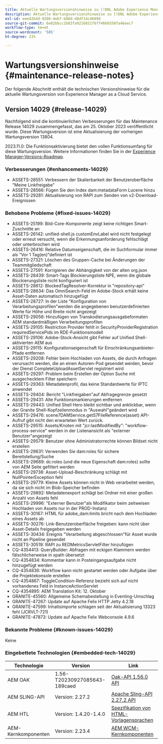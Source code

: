 ```yaml
---
title: Aktuelle Wartungsversionshinweise zu [!DNL Adobe Experience Manager] as a Cloud Service.
description: Aktuelle Wartungsversionshinweise zu [!DNL Adobe Experience Manager] as a Cloud Service.
exl-id: eee42b4d-9206-4ebf-b88d-d8df14c46094
source-git-commit: 6e82bbcc1b83fa9216831f6f746665507a46eec7
workflow-type: tm+mt
source-wordcount: '585'
ht-degree: 23%

---
```


# Wartungsversionshinweise {#maintenance-release-notes}

Der folgende Abschnitt enthält die technischen Versionshinweise für die aktuelle Wartungsversion von Experience Manager as a Cloud Service.

## Version 14029 {#release-14029}

Nachfolgend sind die kontinuierlichen Verbesserungen für das Maintenance Release 14029 zusammengefasst, das am 25. Oktober 2023 veröffentlicht wurde. Diese Wartungsversion ist eine Aktualisierung der vorherigen Wartungsversion 13804.

2023.11.0: Die Funktionsaktivierung bietet den vollen Funktionsumfang für diese Wartungsversion. Weitere Informationen finden Sie in der [Experience Manager-Versions-Roadmap](https://experienceleague.adobe.com/docs/experience-manager-release-information/aem-release-updates/update-releases-roadmap.html?lang=de).

### Verbesserungen {#enhancements-14029}

* ASSETS-28551: Verbessern der Skalierbarkeit der Benutzeroberfläche &quot;Meine Linkfreigabe&quot;
* ASSETS-28566: Fügen Sie den Index dam:metadataForm Lucene hinzu
* ASSETS-29281: Aktualisierung von RAPI zum Senden von v2-Download-Ereignissen

### Behobene Probleme {#fixed-issues-14029}

* ASSETS-25199: Bild-Core-Komponente zeigt keine richtigen Smart-Zuschnitte an
* ASSETS-26142: unified-shell.js customEnvLabel wird nicht festgelegt oder erneut versucht, wenn die Erkennungsanforderung fehlschlägt oder unterbrochen wird
* ASSETS-26416: Relative Datumseigenschaft, die im Suchformular immer als &quot;Vor 1 Tag(en)&quot;definiert ist
* ASSETS-27321: Löschen des Gruppen-Cache bei Änderungen der Teammitgliedschaft
* ASSETS-27591: Korrigieren der Abhängigkeit von der alten org.json
* ASSETS-28439: Smart-Tags Blockierungsliste NPE, wenn die globale Blockierungsliste nicht konfiguriert ist
* ASSETS-28612: BlockedTagResolver-Korrektur in &quot;repository-api&quot;
* ASSETS-28634: Das OmniSearch-Feld im Adobe-Stock erhält keine Asset-Daten automatisch hinzugefügt
* ASSETS-28727: In der Liste &quot;Konfiguration von Verarbeitungsprofilen&quot;werden die angegebenen benutzerdefinierten Werte für Höhe und Breite nicht angezeigt
* ASSETS-29056: Hinzufügen von Transkodierungsausgabeformaten AEM standardmäßigen Verarbeitungsprofilen
* ASSETS-29105: Restriction Provider fehlt in SecurityProviderRegistration requiredServicePids im RDE-Funktionsmodell
* ASSETS-29106: Adobe-Stock-Ansicht gibt Fehler auf Unified Shell-aktivierten AEM aus
* ASSETS-29115: Konfigurationseigenschaft für Einschränkungsanbieter-Pfade entfernen
* ASSETS-29208: Fehler beim Hochladen von Assets, die durch Anfragen verursacht werden, die an einen Autoren-Pod gesendet werden, bevor der Dienst CompleteUploadAssetServlet registriert wird
* ASSETS-29297: Problem beim Erstellen der Option Suche mit ausgechecktem Filter speichern
* ASSETS-29363: Metadatenprofil, das keine Standardwerte für IPTC anwendet
* ASSETS-29404: Bericht &quot;Linkfreigaben&quot;auf Abfragegrenze gesetzt
* ASSETS-29431: Alte Funktionsmarkierungen entfernen
* ASSETS-29443: Unified Shell Hero bleibt sichtbar und anklickbar, wenn der Granite Shell-Kopfzeilenmodus in &quot;Auswahl&quot;geändert wird
* ASSETS-29476: scene7DAMService.getS7FileReference(asset) API-Aufruf gibt nicht den erwarteten Wert zurück.
* ASSETS-29515: Assets/Knoten mit &quot;jcr:lastModifiedBy&quot;: &quot;workflow-process-service&quot; werden in der Listenansicht als &quot;externer Benutzer&quot;angezeigt
* ASSETS-29579: Benutzer ohne Administratorrechte können Bildset nicht erstellen
* ASSETS-29631: Verwenden Sie dam:roles für sichere Bereitstellung/Suche
* ASSETS-29689: dc:roles (und die neue Eigenschaft dam:roles) sollte von AEM Seite gefiltert werden
* ASSETS-29738: Asset-Upload-Beschränkung schlägt mit NullPointerException fehl
* ASSETS-29779: Kleine Assets können nicht in Web verarbeitet werden, da sie sich nicht im Blob-Speicher befinden
* ASSETS-29892: Metadatenexport schlägt bei Ordner mit einer großen Anzahl von Assets fehl
* ASSETS-29996: &quot;Externer Benutzer&quot;als Modifikator beim zeitweisen Hochladen von Assets nur in der PROD-Instanz
* ASSETS-30167: HTML für adobe_dam:limits bricht nach dem Hochladen eines Assets ab
* ASSETS-30276: Link-Benutzeroberfläche freigeben: kann nicht über Asset-Details freigegeben werden
* ASSETS-30434: Ereignis &quot;Verarbeitung abgeschlossen&quot;für Asset wurde nicht an Pipeline gesendet
* ASSETS-30519: RAPI zu REDMetricsServletFilter hinzufügen
* CQ-4354413: QueryBuilder: Abfragen mit eckigen Klammern werden fälschlicherweise in xpath übersetzt
* CQ-4354834: Kommentar kann in Posteingangsaufgabe nicht hinzugefügt werden
* CQ-4354836: Workflow kann nicht gestartet werden oder Aufgabe über die Projektekonsole erstellen
* CQ-4354867: ToggleCondition-Referenz bezieht sich auf nicht vorhandenes Feld in InstanceActionServlet
* CQ-4354895: AEM Translation Kit: 12. Oktober
* GRANITE-45560: Allgemeine Schemabestellung in Eventing-Umschlag
* GRANITE-47267: Update auf Apache Felix HTTP Jetty 4.2.18
* GRANITE-47599: Inhaltsimporte schlagen seit der Aktualisierung 13323 fehl (JCRVLT-721)
* GRANITE-47873: Update auf Apache Felix Webconsole 4.9.6

### Bekannte Probleme {#known-issues-14029}

Keine

### Eingebettete Technologien {#embedded-tech-14029}

| Technologie | Version | Link |
|---|---|---|
| AEM OAK | 1.56-T20230927085643-189caed | [Oak-API 1.56.0 API](https://www.javadoc.io/doc/org.apache.jackrabbit/oak-api/1.56.0/index.html) |
| AEM SLING-API | Version: 2.27.2 | [Apache Sling-API 2.27.2 API](https://www.javadoc.io/doc/org.apache.sling/org.apache.sling.api/latest/index.html) |
| AEM HTL | Version: 1.4.20-1.4.0 | [Spezifikation von HTML-Vorlagensprachen](https://github.com/adobe/htl-spec) |
| AEM-Kernkomponenten | Version: 2.23.4 | [AEM WCM-Kernkomponenten](https://github.com/adobe/aem-core-wcm-components) |
